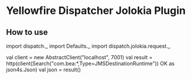 Yellowfire Dispatcher Jolokia Plugin
====================================

How to use
----------
import dispatch._
import Defaults._
import dispatch.jolokia.request._

val client = new AbstractClient("localhost", 7001)
val result = http(client(Search("com.bea:*,Type=JMSDestinationRuntime")) OK as json4s.Json)
val json = result()